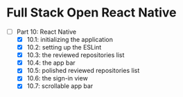 # Full Stack Open React Native

- [ ] Part 10: React Native
  - [x] 10.1: initializing the application
  - [x] 10.2: setting up the ESLint
  - [x] 10.3: the reviewed repositories list
  - [x] 10.4: the app bar
  - [x] 10.5: polished reviewed repositories list
  - [x] 10.6: the sign-in view
  - [x] 10.7: scrollable app bar
